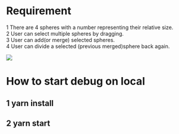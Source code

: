 # Requirement

1 There are 4 spheres with a  number representing their relative size.  
2 User can select multiple spheres by dragging.  
3 User can add(or merge) selected spheres.  
4 User can divide a selected (previous merged)sphere back again. 

[![](http://img.youtube.com/vi/wTxvCeeYzYA/0.jpg)](http://www.youtube.com/watch?v=wTxvCeeYzYA "")


# How to start debug on local

## 1 yarn install
## 2 yarn start

